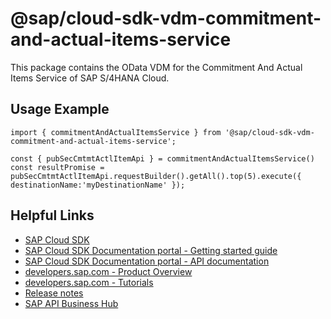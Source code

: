 # @sap/cloud-sdk-vdm-commitment-and-actual-items-service

This package contains the OData VDM for the Commitment And Actual Items Service of SAP S/4HANA Cloud.

## Usage Example
```
import { commitmentAndActualItemsService } from '@sap/cloud-sdk-vdm-commitment-and-actual-items-service';

const { pubSecCmtmtActlItemApi } = commitmentAndActualItemsService()
const resultPromise = pubSecCmtmtActlItemApi.requestBuilder().getAll().top(5).execute({ destinationName:'myDestinationName' });

```

## Helpful Links

- [SAP Cloud SDK](https://github.com/SAP/cloud-sdk-js)
- [SAP Cloud SDK Documentation portal - Getting started guide](https://sap.github.io/cloud-sdk/docs/js/getting-started)
- [SAP Cloud SDK Documentation portal - API documentation](https://sap.github.io/cloud-sdk/docs/js/api)
- [developers.sap.com - Product Overview](https://developers.sap.com/topics/cloud-sdk.html)
- [developers.sap.com - Tutorials](https://developers.sap.com/tutorial-navigator.html?tag=software-product:technology-platform/sap-cloud-sdk&tag=tutorial:type/tutorial&tag=programming-tool:javascript)
- [Release notes](https://help.sap.com/doc/2324e9c3b28748a4ae2ad08166d77675/1.0/en-US/js-index.html)
- [SAP API Business Hub](https://api.sap.com/)
